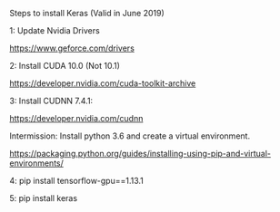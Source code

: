 Steps to install Keras (Valid in June 2019)

1: Update Nvidia Drivers

https://www.geforce.com/drivers

2: Install CUDA 10.0 (Not 10.1)

https://developer.nvidia.com/cuda-toolkit-archive

3: Install CUDNN 7.4.1:

https://developer.nvidia.com/cudnn

Intermission: Install python 3.6 and create a virtual environment.

https://packaging.python.org/guides/installing-using-pip-and-virtual-environments/

4: pip install tensorflow-gpu==1.13.1

5: pip install keras
